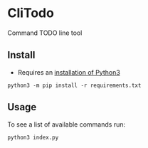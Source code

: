 # CliTodo
Command TODO line tool

## Install

- Requires an [installation of Python3](https://www.python.org/downloads/)

```shell
python3 -m pip install -r requirements.txt
```

## Usage

To see a list of available commands run: 
 
```shell
python3 index.py
```